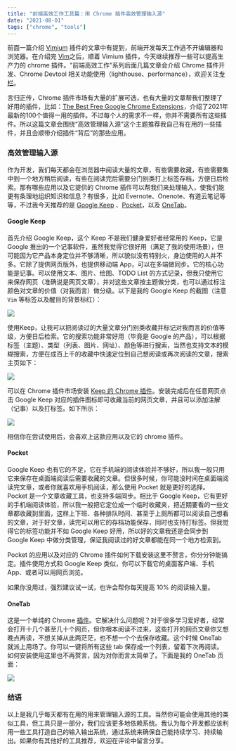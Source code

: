 ```yaml
---
title: "前端高效工作工具篇：用 Chrome 插件高效管理输入源"
date: "2021-08-01"
tags: ["chrome", "tools"]
---
```


前面一篇介绍 [Vimium](https://juejin.cn/post/7027992551235813412)
插件的文章中有提到，前端开发每天工作逃不开编辑器和浏览器。在介绍完
[Vim](https://juejin.cn/post/7027693986768748575)之后，顺着 Vimium 插件，今天继续推荐一些可以提高生产力的 chrome
插件。"前端高效工作"系列后面几篇文章会介绍 Chrome 插件开发、Chrome Devtool
相关功能使用（lighthouse、performance），欢迎关注[专栏](https://juejin.cn/column/7027695237325651998)。

言归正传，Chrome 插件市场有大量的扩展可选，也有大量的文章帮我们整理了好用的插件，比如：[The Best
Free Google Chrome
Extensions](https://www.pcmag.com/news/the-100-best-free-google-chrome-extensions)，介绍了2021年最新的100个值得一用的插件。不过每个人的需求不一样，你并不需要所有这些插件。所以这篇文章会围绕“高效管理输入源”这个主题推荐我自己有在用的一些插件，并且会顺带介绍插件“背后”的那些应用。


### 高效管理输入源

作为开发，我们每天都会在浏览器中阅读大量的文章，有些需要收藏，有些需要集中到一个地方稍后阅读，有些在阅读完后需要分门别类打上标签存档，方便日后检索。那有哪些应用以及它提供的
Chrome 插件可以帮我们来处理输入，使我们能更有条理地组织知识和信息？有很多，比如
Evernote、Onenote、有道云笔记等等，不过我今天推荐的是 [Google Keep](https://keep.google.com/)
、[Pocket](https://getpocket.com/)，以及 [OneTab](https://chrome.google.com/webstore/detail/onetab/chphlpgkkbolifaimnlloiipkdnihall)。


#### Google Keep

首先介绍 Google Keep，这个 Keep 不是我们健身爱好者经常用的 Keep，它是 Google
推出的一个记事软件，虽然我觉得它很好用（满足了我的使用场景），但可能因为它产品本身定位并不够清晰，所以貌似没有特别火，身边使用的人并不多。它除了提供网页版外，也提供移动端
App，可以在多端做同步。它的核心功能是记事。可以使用文本、图片、绘图、TODO List
的方式记录，但我只使用它来保存网页（准确说是网页文章），并对这些文章按主题做分类，也可以通过标注颜色对文章的价值（对我而言）做分级。以下是我的 Google Keep 的截图（注意 `Vim` 等标签以及醒目的背景标红）：

![](https://blog-1258648987.cos.ap-shanghai.myqcloud.com/blog/chrome-extension/1.jpeg)

使用Keep，让我可以把阅读过的大量文章分门别类收藏并标记对我而言的价值等级，方便日后检索。它的搜索功能非常好用（毕竟是 Google 的产品），可以根据标签（主题）、类型（列表、图片、网址）、颜色等进行搜索，当然也支持文本的模糊搜索，方便在成百上千的收藏中快速定位到自己想阅读或再次阅读的文章，搜索主页如下：

![](https://blog-1258648987.cos.ap-shanghai.myqcloud.com/blog/chrome-extension/2.jpeg)

可以在 Chrome 插件市场安装 [Keep 的 Chrome 插件](https://chrome.google.com/webstore/detail/google-keep-chrome-extens/lpcaedmchfhocbbapmcbpinfpgnhiddi?hl=zh-CN)。安装完成后在任意网页点击 Google Keep 对应的插件图标即可收藏当前的网页文章，并且可以添加注解（记事）以及打标签。如下所示：

![](https://blog-1258648987.cos.ap-shanghai.myqcloud.com/blog/chrome-extension/3.png)

相信你在尝试使用后，会喜欢上这款应用以及它的 chrome 插件。

#### Pocket

Google Keep
也有它的不足，它在手机端的阅读体验并不够好，所以我一般只用它来保存在桌面端阅读后需要收藏的文章。但很多时候，你可能没时间在桌面端阅读完文章，或者你就喜欢用手机阅读，那么使用 Pocket 就是更好的选择。Pocket 是一个文章收藏工具，也支持多端同步。相比于 Google Keep，它有更好的手机端阅读体验，所以我一般把它定位成一个临时收藏夹，把近期要看的一些文章都收藏到里面，这样上下班、各种排队时间、甚至于上厕所都可以阅读自己想看的文章，对于好文章，读完可以用它的存档功能保存，同时也支持打标签。但我觉得它的标签功能并不如 Google Keep 好用，所以好的文章我还是会同步到 Google Keep 中做分类管理，保证我阅读过的好文章都能在同一个地方检索到。

Pocket 的应用以及对应的 Chrome 插件如何下载安装这里不赘言，你分分钟能搞定。插件使用方式和 Google
Keep 类似，你可以下载它的桌面客户端、手机 App、或者可以用网页浏览。

如果你没用过，强烈建议试一试，也许会帮你每天提高 10% 的阅读输入量。


#### OneTab

这是一个单纯的 Chrome [插件](https://chrome.google.com/webstore/detail/onetab/chphlpgkkbolifaimnlloiipkdnihall)。它解决什么问题呢？对于很多学习爱好者，经常会打开十几个甚至几十个网页，但你根本阅读不过来，这些打开的网页文章你又想晚点再读，不想关掉从此两茫茫，也不想一个个去保存收藏。这个时候 OneTab 就派上用场了。你可以一键将所有这些 tab 保存成一个列表，留着下次再阅读。如何安装使用这里也不再赘言，因为对你而言太简单了。下面是我的 OneTab 页面：

![](https://blog-1258648987.cos.ap-shanghai.myqcloud.com/blog/chrome-extension/4.png)


### 结语

以上是我几乎每天都有在用的用来管理输入源的工具。当然你可能会使用其他的类似工具，但工具只是一部分，我们应该更多地依赖系统。我认为每个开发都应该利用一些工具打造自己的输入输出系统，通过系统来确保自己能持续学习、持续输出。如果你有其他好的工具推荐，欢迎在评论中留言分享。